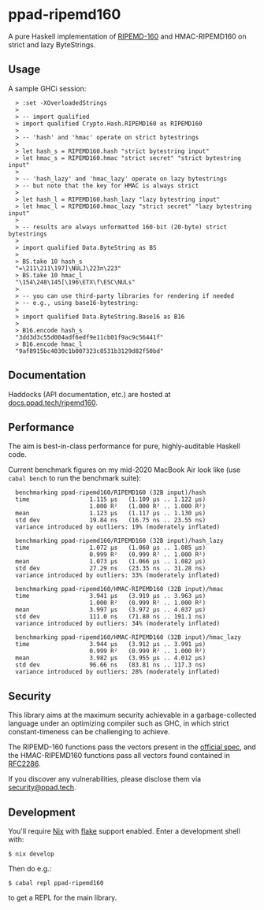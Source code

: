 # ppad-ripemd160

A pure Haskell implementation of [RIPEMD-160][ripem] and HMAC-RIPEMD160
on strict and lazy ByteStrings.

## Usage

A sample GHCi session:

```
  > :set -XOverloadedStrings
  >
  > -- import qualified
  > import qualified Crypto.Hash.RIPEMD160 as RIPEMD160
  >
  > -- 'hash' and 'hmac' operate on strict bytestrings
  >
  > let hash_s = RIPEMD160.hash "strict bytestring input"
  > let hmac_s = RIPEMD160.hmac "strict secret" "strict bytestring input"
  >
  > -- 'hash_lazy' and 'hmac_lazy' operate on lazy bytestrings
  > -- but note that the key for HMAC is always strict
  >
  > let hash_l = RIPEMD160.hash_lazy "lazy bytestring input"
  > let hmac_l = RIPEMD160.hmac_lazy "strict secret" "lazy bytestring input"
  >
  > -- results are always unformatted 160-bit (20-byte) strict bytestrings
  >
  > import qualified Data.ByteString as BS
  >
  > BS.take 10 hash_s
  "=\211\211\197]\NULJ\223n\223"
  > BS.take 10 hmac_l
  "\154\248\145[\196\ETX\f\ESC\NULs"
  >
  > -- you can use third-party libraries for rendering if needed
  > -- e.g., using base16-bytestring:
  >
  > import qualified Data.ByteString.Base16 as B16
  >
  > B16.encode hash_s
  "3dd3d3c55d004adf6edf9e11cb01f9ac9c56441f"
  > B16.encode hmac_l
  "9af8915bc4030c1b007323c8531b3129d82f50bd"
```

## Documentation

Haddocks (API documentation, etc.) are hosted at
[docs.ppad.tech/ripemd160][hadoc].

## Performance

The aim is best-in-class performance for pure, highly-auditable Haskell
code.

Current benchmark figures on my mid-2020 MacBook Air look like (use
`cabal bench` to run the benchmark suite):

```
  benchmarking ppad-ripemd160/RIPEMD160 (32B input)/hash
  time                 1.115 μs   (1.109 μs .. 1.122 μs)
                       1.000 R²   (1.000 R² .. 1.000 R²)
  mean                 1.123 μs   (1.117 μs .. 1.130 μs)
  std dev              19.84 ns   (16.75 ns .. 23.55 ns)
  variance introduced by outliers: 19% (moderately inflated)

  benchmarking ppad-ripemd160/RIPEMD160 (32B input)/hash_lazy
  time                 1.072 μs   (1.060 μs .. 1.085 μs)
                       0.999 R²   (0.999 R² .. 1.000 R²)
  mean                 1.073 μs   (1.066 μs .. 1.082 μs)
  std dev              27.29 ns   (23.35 ns .. 31.28 ns)
  variance introduced by outliers: 33% (moderately inflated)

  benchmarking ppad-ripemd160/HMAC-RIPEMD160 (32B input)/hmac
  time                 3.941 μs   (3.919 μs .. 3.963 μs)
                       1.000 R²   (0.999 R² .. 1.000 R²)
  mean                 3.997 μs   (3.972 μs .. 4.037 μs)
  std dev              111.0 ns   (71.80 ns .. 191.1 ns)
  variance introduced by outliers: 34% (moderately inflated)

  benchmarking ppad-ripemd160/HMAC-RIPEMD160 (32B input)/hmac_lazy
  time                 3.944 μs   (3.912 μs .. 3.991 μs)
                       0.999 R²   (0.999 R² .. 1.000 R²)
  mean                 3.982 μs   (3.955 μs .. 4.012 μs)
  std dev              96.66 ns   (83.81 ns .. 117.3 ns)
  variance introduced by outliers: 28% (moderately inflated)
```

## Security

This library aims at the maximum security achievable in a
garbage-collected language under an optimizing compiler such as GHC, in
which strict constant-timeness can be challenging to achieve.

The RIPEMD-160 functions pass the vectors present in the [official
spec][ripem], and the HMAC-RIPEMD160 functions pass all vectors found
contained in [RFC2286][rfc22].

If you discover any vulnerabilities, please disclose them via
security@ppad.tech.

## Development

You'll require [Nix][nixos] with [flake][flake] support enabled. Enter a
development shell with:

```
$ nix develop
```

Then do e.g.:

```
$ cabal repl ppad-ripemd160
```

to get a REPL for the main library.

[nixos]: https://nixos.org/
[flake]: https://nixos.org/manual/nix/unstable/command-ref/new-cli/nix3-flake.html
[hadoc]: https://docs.ppad.tech/ripemd160
[ripem]: https://homes.esat.kuleuven.be/~bosselae/ripemd160/pdf/AB-9601/AB-9601.pdf
[rfc22]: https://www.rfc-editor.org/rfc/rfc2286.html#section-2
